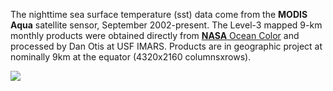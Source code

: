 The nighttime sea surface temperature (sst) data come from the **MODIS Aqua** satellite sensor, September 2002-present. The Level-3 mapped 9-km monthly products were obtained directly from [**NASA** Ocean Color](https://oceancolor.gsfc.nasa.gov/) and processed by Dan Otis at USF IMARS. Products are in geographic project at nominally 9km at the equator (4320x2160 columnsxrows). 

![](images/logo_nasa.png)
